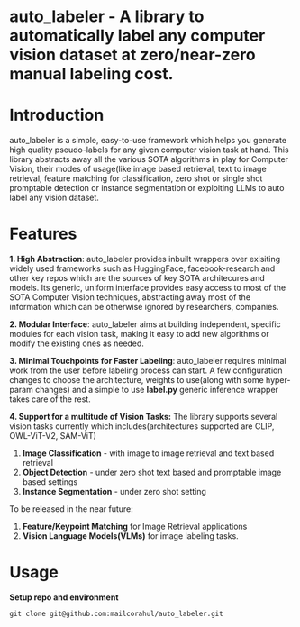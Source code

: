 # auto_labeler - A library to automatically label any computer vision dataset at zero/near-zero manual labeling cost.

# Introduction

auto_labeler is a simple, easy-to-use framework which helps you generate high quality pseudo-labels for any given computer vision task at hand. This library abstracts away all the various SOTA algorithms in play for Computer Vision, their modes of usage(like image based retrieval, text to image retrieval, feature matching for classification, zero shot or single shot promptable detection or instance segmentation or exploiting LLMs to auto label any vision dataset.

# Features

**1. High Abstraction**: 
auto_labeler provides inbuilt wrappers over exisiting widely used frameworks such as HuggingFace, facebook-research and other key repos which are the sources of key SOTA architecures and models. Its generic, uniform interface provides easy access to most of the SOTA Computer Vision techniques, abstracting away most of the information which can be otherwise ignored by researchers, companies.

**2. Modular Interface**:
auto_labeler aims at building independent, specific modules for each vision task, making it easy to add new algorithms or modify the existing ones as needed.

**3. Minimal Touchpoints for Faster Labeling**:
auto_labeler requires minimal work from the user before labeling process can start. A few configuration changes to choose the architecture, weights to use(along with some hyper-param changes) and a simple to use **label.py** generic inference wrapper takes care of the rest.

**4. Support for a multitude of Vision Tasks:**
The library supports several vision tasks currently which includes(architectures supported are CLIP, OWL-ViT-V2, SAM-ViT)
1. **Image Classification** - with image to image retrieval and text based retrieval
2. **Object Detection** - under zero shot text based and promptable image based settings
3. **Instance Segmentation** - under zero shot setting

To be released in the near future:
1. **Feature/Keypoint Matching** for Image Retrieval applications
2. **Vision Language Models(VLMs)** for image labeling tasks.

# Usage

**Setup repo and environment**

```git clone git@github.com:mailcorahul/auto_labeler.git```
